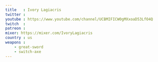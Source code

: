 ```yaml
---
title   : Ivory Lagiacris
twitter :
youtube : https://www.youtube.com/channel/UCBMIFICW0gMXxoaD53LfO4Q
twitch  :
patreon :
mixer: https://mixer.com/IvoryLagiacris
country : us
weapons :
    - great-sword
    - switch-axe
---
```

